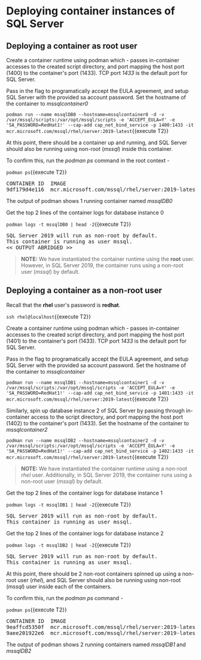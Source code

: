 # Deploying container instances of SQL Server

## Deploying a container as root user

Create a container runtime using podman which - passes in-container accesses to the created script directory, 
and port mapping the host port (1400) to the container's port (1433). TCP port *1433* is the default port for SQL Server.

Pass in the flag to programatically accept the EULA agreement, and setup SQL Server with the provided sa account password. 
Set the hostname of the container to *mssqlcontainer0*

`podman run --name mssqlDB0 --hostname=mssqlcontainer0 -d -v /var/mssql/scripts:/var/opt/mssql/scripts -e 'ACCEPT_EULA=Y' -e 'SA_PASSWORD=RedHat1!' --cap-add cap_net_bind_service -p 1400:1433 -it mcr.microsoft.com/mssql/rhel/server:2019-latest`{{execute T2}}

At this point, there should be a container up and running, and SQL Server should also be running using non-root (*mssql*) inside this container.

To confirm this, run the *podman ps* command in the root context - 

`podman ps`{{execute T2}}

<pre class="file">
CONTAINER ID  IMAGE                                            COMMAND               CREATED        STATUS        PORTS                   NAMES
9df179d4e116  mcr.microsoft.com/mssql/rhel/server:2019-latest  /opt/mssql/bin/sq...  4 seconds ago  Up 4 seconds ago  0.0.0.0:1400->1433/tcp  mssqlDB0
</pre>

The output of podman shows 1 running container named *mssqlDB0*

Get the top 2 lines of the container logs for database instance 0

`podman logs -t mssqlDB0 | head -2`{{execute T2}}

<pre class="file">
SQL Server 2019 will run as non-root by default.
This container is running as user mssql.
<< OUTPUT ABRIDGED >>
</pre>

> **NOTE:** We have instantiated the container runtime using the __root__ user. However, in SQL Server 2019, the container runs using a non-root user 
(*mssql*) by default. 

## Deploying a container as a non-root user

Recall that the __rhel__ user's password is __redhat__.

`ssh rhel@localhost`{{execute T2}}

Create a container runtime using podman which - passes in-container accesses to the created script directory, 
and port mapping the host port (1401) to the container's port (1433). TCP port *1433* is the default port for SQL Server.

Pass in the flag to programatically accept the EULA agreement, and setup SQL Server with the provided sa account password. 
Set the hostname of the container to *mssqlcontainer*

`podman run --name mssqlDB1 --hostname=mssqlcontainer1 -d -v /var/mssql/scripts:/var/opt/mssql/scripts -e 'ACCEPT_EULA=Y' -e 'SA_PASSWORD=RedHat1!' --cap-add cap_net_bind_service -p 1401:1433 -it mcr.microsoft.com/mssql/rhel/server:2019-latest`{{execute T2}}

Similarly, spin up database instance 2 of SQL Server by passing through in-container access to the script directory, and port mapping
the host port (1402) to the container's port (1433). Set the hostname of the container to *mssqlcontainer2*

`podman run --name mssqlDB2 --hostname=mssqlcontainer2 -d -v /var/mssql/scripts:/var/opt/mssql/scripts -e 'ACCEPT_EULA=Y' -e 'SA_PASSWORD=RedHat1!' --cap-add cap_net_bind_service -p 1402:1433 -it mcr.microsoft.com/mssql/rhel/server:2019-latest`{{execute T2}}

> **NOTE:** We have instantiated the container runtime using a non-root *rhel* user. Additionally, in SQL Server 2019, the container runs using a non-root user (*mssql*) by default. 

Get the top 2 lines of the container logs for database instance 1

`podman logs -t mssqlDB1 | head -2`{{execute T2}}

<pre class="file">
SQL Server 2019 will run as non-root by default.
This container is running as user mssql.
</pre>

Get the top 2 lines of the container logs for database instance 2

`podman logs -t mssqlDB2 | head -2`{{execute T2}}

<pre class="file">
SQL Server 2019 will run as non-root by default.
This container is running as user mssql.
</pre>

At this point, there should be 2 non-root containers spinned up using a non-root user (*rhel*), and SQL Server should also be running using non-root (*mssql*) user inside each of the containers.

To confirm this, run the *podman ps* command - 

`podman ps`{{execute T2}}

<pre class="file">
CONTAINER ID  IMAGE                                            COMMAND               CREATED         STATUS          PORTS                   NAMES
9eaffcd5350f  mcr.microsoft.com/mssql/rhel/server:2019-latest  /opt/mssql/bin/sq...  17 seconds ago  Up 16 seconds ago  0.0.0.0:1402->1433/tcp  mssqlDB2
9aee201922e6  mcr.microsoft.com/mssql/rhel/server:2019-latest  /opt/mssql/bin/sq...  25 seconds ago  Up 24 seconds ago  0.0.0.0:1401->1433/tcp  mssqlDB1
</pre>

The output of podman shows 2 running containers named *mssqlDB1* and *mssqlDB2*
